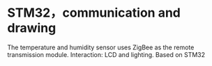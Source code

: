 # STM32，communication and drawing
 The temperature and humidity sensor uses ZigBee as the remote transmission module. Interaction: LCD and lighting. Based on STM32 
